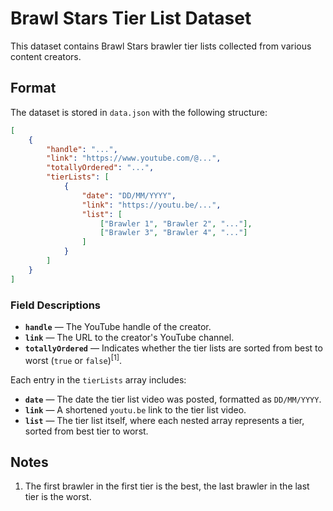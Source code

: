 # Brawl Stars Tier List Dataset

This dataset contains Brawl Stars brawler tier lists collected from various content creators.

## Format

The dataset is stored in `data.json` with the following structure:

```json
[
    {
        "handle": "...",
        "link": "https://www.youtube.com/@...",
        "totallyOrdered": "...",
        "tierLists": [
            {
                "date": "DD/MM/YYYY",
                "link": "https://youtu.be/...",
                "list": [
                    ["Brawler 1", "Brawler 2", "..."],
                    ["Brawler 3", "Brawler 4", "..."]
                ]
            }
        ]
    }
]
```

### Field Descriptions

- **`handle`** — The YouTube handle of the creator.  
- **`link`** — The URL to the creator's YouTube channel.  
- **`totallyOrdered`** — Indicates whether the tier lists are sorted from best to worst (`true` or `false`)<sup>[1]</sup>.  

Each entry in the `tierLists` array includes:

- **`date`** — The date the tier list video was posted, formatted as `DD/MM/YYYY`.  
- **`link`** — A shortened `youtu.be` link to the tier list video.  
- **`list`** — The tier list itself, where each nested array represents a tier, sorted from best tier to worst.  

## Notes

1. The first brawler in the first tier is the best, the last brawler in the last tier is the worst.

